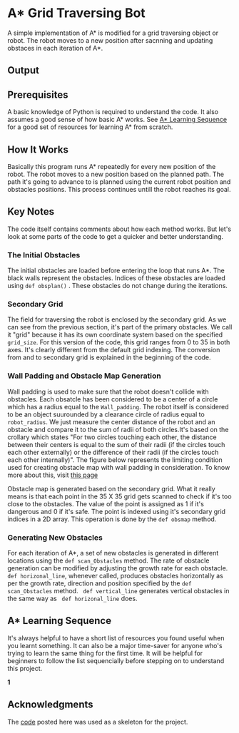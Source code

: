 # A* Grid Traversing Bot

A simple implementation of A* is modified for a grid traversing object or robot. The robot moves to a new position after sacnning and
updating obstaces in each iteration of A*.

## Output

<gif here>
  
## Prerequisites

A basic knowledge of Python is required to understand the code. It also assumes a good sense of how basic A* works. See [A* Learning Sequence](#a*-learning-sequence) for a good set of resources for learning A* from scratch.

## How It Works

Basically this program runs A* repeatedly for every new position of the robot. The robot moves to a new position based on the 
planned path. The path it's going to advance to is planned using the current robot position and obstacles positions. This process continues untill the robot reaches its goal.

<flowchart here>

## Key Notes

The code itself contains comments about how each method works. But let's look at some parts of the code to get a quicker and better
understanding.

### The Initial Obstacles

The initial obstacles are loaded before entering the loop that runs A*. The black walls represent the obstacles. Indices of these obstacles are loaded using ``` def obsplan() ``` . These obstacles do not change during the iterations.

<screenshot of initial obstacles>
  
### Secondary Grid

The field for traversing the robot is enclosed by the secondary grid. As we can see from the previous section, it's part of the primary obstacles. We call it "grid" because it has its own coordinate system based on the specified ``` grid_size```. For this version of the code, this grid ranges from 0 to 35 in both axes. It's clearly different from the default grid indexing. The conversion from and to secondary grid is explained in the beginning of the code.

<SCREEENSHOT OF SECONDARY GRID>
 
 ### Wall Padding and Obstacle Map Generation
 
 Wall padding is used to make sure that the robot doesn't collide with obstacles. Each obsatcle has been considered to be a center of a circle which has a radius equal to the ```Wall_padding```. The robot itself is considered to be an object suurounded by a clearance circle of radius equal to ```robot_radius```. We just measure the center distance of the robot and an obstacle and compare it to the sum of radii of both circles.It's based on the crollary which states "For two circles touching each other, the distance between their centers is equal to the sum of their radii (if the circles touch each other externally) or the difference of their radii (if the circles touch each other internally)". The figure below represents the limiting condition used for creating obstacle map with wall padding in consideration. To know more about this, visit [this page](https://www.cuemath.com/circles-tangents/circles-touching-each-other/)
  
  Obstacle map is generated based on the secondary grid. What it really means is that each point in the 35 X 35 grid gets scanned to check if it's too close to the obstacles. The value of the point is assigned as 1 if it's dangerous and 0 if it's safe. The point is indexed using it's secondary grid indices in a 2D array. This operation is done by the ```def obsmap``` method.
  
 ### Generating New Obstacles
 
 For each iteration of A*, a set of new obstacles is generated in different locations using the ```def scan_Obstacles``` method. The rate of obstacle generation can be modified by adjusting the growth rate for each obstacle.
``` def horizonal_line```, whenever called, produces obstacles horizontally as per the growth rate, direction and position specified by the ```def scan_Obstacles``` method.
``` def vertical_line``` generates vertical obstacles in the same way as ``` def horizonal_line``` does.

## A* Learning Sequence

It's always helpful to have a short list of resources you found useful when you learnt something. It can also be a major time-saver for anyone who's trying to learn the same thing for the first time. It will be helpful for beginners to follow the list sequencially before stepping on to understand this project.

**1**


## Acknowledgments

The [code](https://github.com/AtsushiSakai/PythonRobotics/tree/master/PathPlanning/AStar) posted here was used as a skeleton for the project.


